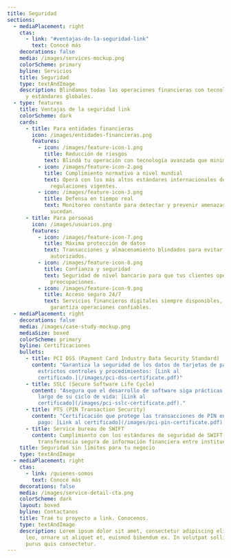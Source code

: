 ```yaml
---
title: Seguridad
sections:
  - mediaPlacement: right
    ctas:
      - link: "#ventajas-de-la-seguridad-link"
        text: Conocé más
    decorations: false
    media: /images/services-mockup.png
    colorScheme: primary
    byline: Servicios
    title: Seguridad
    type: textAndImage
    description: Blindamos todas las operaciones financieras con tecnología de punta
      y estándares globales.
  - type: features
    title: Ventajas de la seguridad link
    colorScheme: dark
    cards:
      - title: Para entidades financieras
        icon: /images/entidades-financieras.png
        features:
          - icon: /images/feature-icon-1.png
            title: Reducción de riesgos
            text: Blindá tu operación con tecnología avanzada que minimiza ciberataques.
          - icon: /images/feature-icon-2.png
            title: Cumplimiento normativo a nivel mundial
            text: Operá con los más altos estándares internacionales de seguridad y
              regulaciones vigentes.
          - icon: /images/feature-icon-3.png
            title: Defensa en tiempo real
            text: Monitoreo constante para detectar y prevenir amenazas antes de que
              sucedan.
      - title: Para personas
        icon: /images/usuarios.png
        features:
          - icon: /images/feature-icon-7.png
            title: Máxima protección de datos
            text: Transacciones y almacenamiento blindados para evitar accesos no
              autorizados.
          - icon: /images/feature-icon-8.png
            title: Confianza y seguridad
            text: Seguridad de nivel bancario para que tus clientes operen sin
              preocupaciones.
          - icon: /images/feature-icon-9.png
            title: Acceso seguro 24/7
            text: Servicios financieros digitales siempre disponibles, con tecnología que
              garantiza operaciones confiables.
  - mediaPlacement: right
    decorations: false
    media: /images/case-study-mockup.png
    mediaSize: boxed
    colorScheme: primary
    byline: Certificaciones
    bullets:
      - title: PCI DSS (Payment Card Industry Data Security Standard)
        content: "Garantiza la seguridad de los datos de tarjetas de pago mediante
          estrictos controles y procedimientos: [Link al
          certificado.](/images/pci-dss-certificate.pdf)"
      - title: SSLC (Secure Software Life Cycle)
        content: "Asegura que el desarrollo de software siga prácticas seguras a lo
          largo de su ciclo de vida: [Link al
          certificado](/images/pci-sslc-certificate.pdf)."
      - title: PTS (PIN Transaction Security)
        content: "Certificación que protege las transacciones de PIN en dispositivos de
          pago: [Link al certificado](/images/pci-pin-certificate.pdf)."
      - title: Service bureau de SWIFT
        content: Cumplimiento con los estándares de seguridad de SWIFT para la
          transferencia segura de información financiera entre instituciones.
    title: Seguridad sin límites para tu negocio
    type: textAndImage
  - mediaPlacement: right
    ctas:
      - link: /quienes-somos
        text: Conocé más
    decorations: false
    media: /images/service-detail-cta.png
    colorScheme: dark
    layout: boxed
    byline: Contactanos
    title: Traé tu proyecto a link. Conocenos.
    type: textAndImage
    description: Lorem ipsum dolor sit amet, consectetur adipiscing elit. Duis enim
      leo, ornare ut aliquet et, euismod bibendum ex. In volutpat sollicitudin
      purus quis consectetur.
---
```

